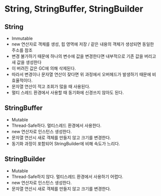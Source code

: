 
# String, StringBuffer, StringBuilder

## String
- Immutable
- new 연산자로 객체를 생성, 힙 영역에 저장 / 같은 내용의 객체가 생성되면 동일한 주소를 참조
- 변경 불가하기 때문에 하나의 변수에 값을 변경한다면 내부적으로 기존 값을 버리고 새 값을 생성한다
- 이 버려진 값은 GC에 의해 삭제된다.
- 따라서 변경이나 문자열 연산이 잦다면 위 과정에서 오버헤드가 발생하기 때문에 비효율적이다.
- 문자열 연산이 적고 조회가 많을 때 사용된다. 
- 멀티 스레드 환경에서 사용할 때 동기화에 신경쓰지 않아도 된다.

## StringBuffer
- Mutable
- Thread-Safe하다. 멀티스레드 환경에서 사용한다.
- new 연산자로 인스턴스 생성한다.
- 문자열 연산시 새로 객체를 만들지 않고 크기를 변경한다.
- 동기화 과정이 포함되어 StringBuilder에 비해 속도가 느리다. 

## StringBuilder
- Mutable
- Thread-Safe하지 않다. 멀티스레드 환경에서 사용하기 어렵다.
- new 연산자로 인스턴스 생성한다.
- 문자열 연산시 새로 객체를 만들지 않고 크기를 변경한다.

